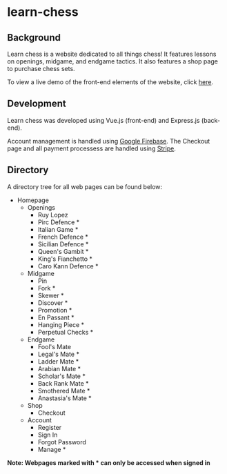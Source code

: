 # learn-chess
## Background
Learn chess is a website dedicated to all things chess! It features lessons on openings, midgame, and endgame tactics. It also features a shop page to purchase chess sets.

To view a live demo of the front-end elements of the website, click [here](https://zeshanqureshi.github.io/learn-chess/).

## Development
Learn chess was developed using Vue.js (front-end) and Express.js (back-end).

Account management is handled using [Google Firebase](https://firebase.google.com/). The Checkout page and all payment processess are handled using [Stripe](https://stripe.com/en-ca).

## Directory
A directory tree for all web pages can be found below:

* Homepage
  * Openings
    * Ruy Lopez
    * Pirc Defence *
    * Italian Game *
    * French Defence *
    * Sicilian Defence *
    * Queen's Gambit *
    * King's Fianchetto *
    * Caro Kann Defence *
  * Midgame
    * Pin
    * Fork *
    * Skewer *
    * Discover *
    * Promotion *
    * En Passant *
    * Hanging Piece *
    * Perpetual Checks *
  * Endgame
    * Fool's Mate
    * Legal's Mate *
    * Ladder Mate *
    * Arabian Mate *
    * Scholar's Mate *
    * Back Rank Mate *
    * Smothered Mate *
    * Anastasia's Mate *
  * Shop
    * Checkout
  * Account
    * Register
    * Sign In
    * Forgot Password
    * Manage *
  
__Note: Webpages marked with * can only be accessed when signed in__
